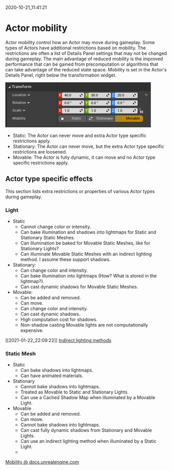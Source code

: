 2020-10-21_11:41:21

# Actor mobility

Actor mobility control how an Actor may move during gameplay.
Some types of Actors have additional restrictions based on mobility.
The restrictions are often a list of Details Panel settings that may not be changed during gameplay.
The main advantage of reduced mobility is the improved performance that can be gained from precomputation or algorithms that can take advantage of the reduced state space.
Mobility is set in the Actor's Details Panel, right below the transformation widget.

![DetailsPanel-Transform](./Images/DetailsPanel-Transform.png)

- Static: The Actor can never move and extra Actor type specific restrictions apply.
- Stationary: The Actor can never move, but the extra Actor type specific restrictions are loosened.
- Movable: The Actor is fully dynamic, it can move and no Actor type specific restrictions apply.

## Actor type specific effects

This section lists extra restrictions or properties of various Actor types during gameplay.

### Light
- Static
    - Cannot change color or intensity.
    - Can bake illumination and shadows into lightmaps for Static and Stationary Static Meshes.
    - Can illumination be baked for Movable Static Meshes, like for Stationary Lights?
    - Can illuminate Movable Static Meshes with an indirect lighting method. I assume these support shadows.
- Stationary:
    - Can change color and intensity.
    - Can bake illumination into lightmaps (How? What is stored in the lightmap?).
    - Can cast dynamic shadows for Movable Static Meshes.
- Movable:
    - Can be added and removed.
    - Can move.
    - Can change color and intensity.
    - Can cast dynamic shadows.
    - High computation cost for shadows.
    - Non-shadow casting Movable lights are not computationally expensive.

[[2021-01-22_22:09:22]] [Indirect lighting methods](./Indirect%20lighting%20methods.md)  

### Static Mesh

- Static
    - Can bake shadows into lightmaps.
    - Can have animated materials.
- Stationary
    - Cannot bake shadows into lightmaps.
    - Treated as Movable to Static and Stationary Lights.
    - Can use a Cached Shadow Map when illuminated by a Movable Light.
- Movable
    - Can be added and removed.
    - Can move.
    - Cannot bake shadows into lightmaps.
    - Can cast fully dynamic shadows from Stationary and Movable Lights.
    - Can use an indirect lighting method when illuminated by a Static Light.
    - 


[Mobility @ docs.unrealengine.com](https://docs.unrealengine.com/en-US/Engine/Actors/Mobility/index.html)
